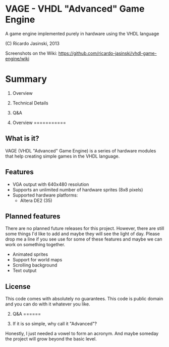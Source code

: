 VAGE - VHDL "Advanced" Game Engine
==================================
A game engine implemented purely in hardware using the VHDL language

(C) Ricardo Jasinski, 2013

Screenshots on the Wiki: https://github.com/ricardo-jasinski/vhdl-game-engine/wiki

Summary
=======
1. Overview
2. Technical Details
3. Q&A

1. Overview
===========

What is it?
-----------
VAGE (VHDL "Advanced" Game Engine) is a series of hardware modules that help
creating simple games in the VHDL language.

Features
--------
* VGA output with 640x480 resolution
* Supports an unlimited number of hardware sprites (8x8 pixels)
* Supported hardware platforms:
   - Altera DE2 (35)

Planned features
----------------
There are no planned future releases for this project. However, there are still
some things I'd like to add and maybe they will see the light of day. Please
drop me a line if you see use for some of these features and maybe we can work
on something together.
* Animated sprites
* Support for world maps
* Scrolling background
* Text output

License
-------
This code comes with absolutely no guarantees. This code is public domain and
you can do with it whatever you like.


2. Q&A
======

1. If it is so simple, why call it "Advanced"?

Honestly, I just needed a vowel to form an acronym. And maybe someday the
project will grow beyond the basic level.



